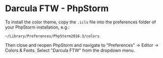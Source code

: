 # Darcula FTW - PhpStorm

To install the color theme, copy the `.icls` file into the preferences folder of your PhpStorm installation, e.g.:

```
~/Library/Preferences/PhpStorm2016.3/colors
```

Then close and reopen PhpStorm and navigate to "Preferences" -> Editor -> Colors & Fonts. Select "Darcula FTW" from the
dropdown menu.
